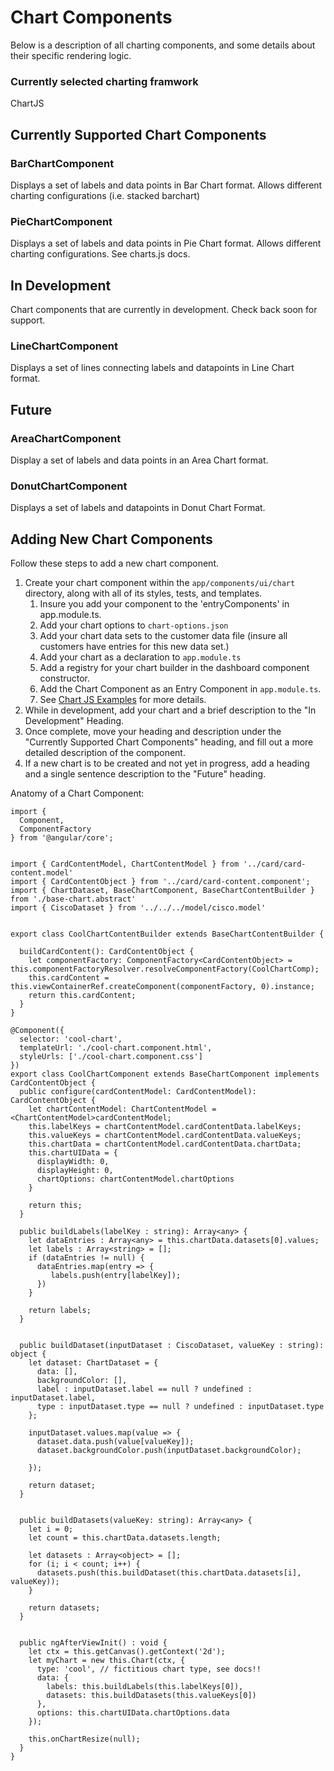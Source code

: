 # Chart Components
Below is a description of all charting components, and some details about their
specific rendering logic.

### Currently selected charting framwork
ChartJS

## Currently Supported Chart Components

### BarChartComponent
Displays a set of labels and data points in Bar Chart format.
Allows different charting configurations (i.e. stacked barchart)

### PieChartComponent
Displays a set of labels and data points in Pie Chart format.
Allows different charting configurations. See charts.js docs.

## In Development
Chart components that are currently in development. Check back soon for support.

### LineChartComponent
Displays a set of lines connecting labels and datapoints in Line Chart format.

## Future

### AreaChartComponent
Display a set of labels and data points in an Area Chart format.

### DonutChartComponent
Displays a set of labels and datapoints in Donut Chart Format.

## Adding New Chart Components
Follow these steps to add a new chart component.


1. Create your chart component within the `app/components/ui/chart` directory, along with all of its styles, tests, and templates.
    1. Insure you add your component to the 'entryComponents' in app.module.ts.
    2. Add your chart options to `chart-options.json`
    3. Add your chart data sets to the customer data file (insure all customers have entries for this new data set.)
    4. Add your chart as a declaration to `app.module.ts`
    5. Add a registry for your chart builder in the dashboard component constructor.
    6. Add the Chart Component as an Entry Component in `app.module.ts`.
    7. See [Chart JS Examples](http://www.chartjs.org/samples/latest/) for more details.
2. While in development, add your chart and a brief description to the "In Development" Heading.
3. Once complete, move your heading and description under the "Currently Supported Chart Components" heading, and fill out a more detailed description of the component.
4. If a new chart is to be created and not yet in progress, add a heading and a single sentence description to the "Future" heading.


Anatomy of a Chart Component:


```
import {
  Component,
  ComponentFactory
} from '@angular/core';


import { CardContentModel, ChartContentModel } from '../card/card-content.model'
import { CardContentObject } from '../card/card-content.component';
import { ChartDataset, BaseChartComponent, BaseChartContentBuilder } from './base-chart.abstract'
import { CiscoDataset } from '../../../model/cisco.model'


export class CoolChartContentBuilder extends BaseChartContentBuilder {

  buildCardContent(): CardContentObject {
    let componentFactory: ComponentFactory<CardContentObject> = this.componentFactoryResolver.resolveComponentFactory(CoolChartComp);
    this.cardContent = this.viewContainerRef.createComponent(componentFactory, 0).instance;
    return this.cardContent;
  }
}

@Component({
  selector: 'cool-chart',
  templateUrl: './cool-chart.component.html',
  styleUrls: ['./cool-chart.component.css']
})
export class CoolChartComponent extends BaseChartComponent implements CardContentObject {
  public configure(cardContentModel: CardContentModel): CardContentObject {
    let chartContentModel: ChartContentModel = <ChartContentModel>cardContentModel;
    this.labelKeys = chartContentModel.cardContentData.labelKeys;
    this.valueKeys = chartContentModel.cardContentData.valueKeys;
    this.chartData = chartContentModel.cardContentData.chartData;
    this.chartUIData = {
      displayWidth: 0,
      displayHeight: 0,
      chartOptions: chartContentModel.chartOptions
    }

    return this;
  }

  public buildLabels(labelKey : string): Array<any> {
    let dataEntries : Array<any> = this.chartData.datasets[0].values;
    let labels : Array<string> = [];
    if (dataEntries != null) {
      dataEntries.map(entry => {
         labels.push(entry[labelKey]);
      })
    }

    return labels;
  }


  public buildDataset(inputDataset : CiscoDataset, valueKey : string): object {
    let dataset: ChartDataset = {
      data: [],
      backgroundColor: [],
      label : inputDataset.label == null ? undefined : inputDataset.label,
      type : inputDataset.type == null ? undefined : inputDataset.type
    };

    inputDataset.values.map(value => {
      dataset.data.push(value[valueKey]);
      dataset.backgroundColor.push(inputDataset.backgroundColor);

    });

    return dataset;
  }


  public buildDatasets(valueKey: string): Array<any> {
    let i = 0;
    let count = this.chartData.datasets.length;

    let datasets : Array<object> = [];
    for (i; i < count; i++) {
      datasets.push(this.buildDataset(this.chartData.datasets[i], valueKey));
    }

    return datasets;
  }


  public ngAfterViewInit() : void {
    let ctx = this.getCanvas().getContext('2d');
    let myChart = new this.Chart(ctx, {
      type: 'cool', // fictitious chart type, see docs!!
      data: {
        labels: this.buildLabels(this.labelKeys[0]),
        datasets: this.buildDatasets(this.valueKeys[0])
      },
      options: this.chartUIData.chartOptions.data
    });

    this.onChartResize(null);
  }
}
```
